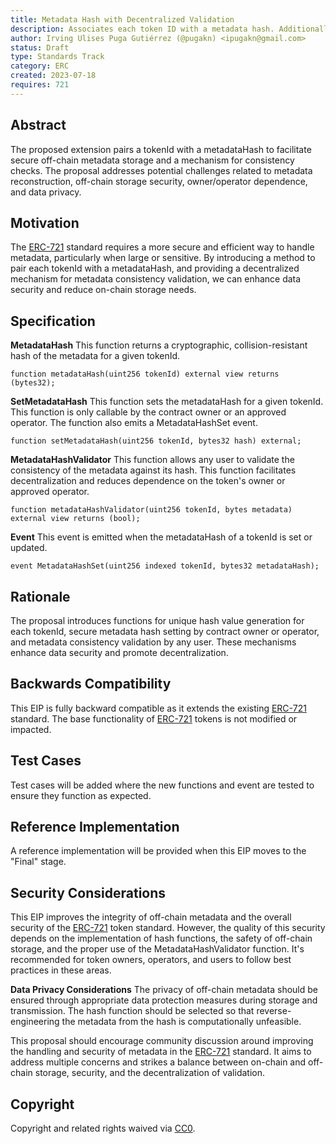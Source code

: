 ```yaml
---
title: Metadata Hash with Decentralized Validation
description: Associates each token ID with a metadata hash. Additionally, a mechanism for validating the consistency of off-chain metadata is introduced
author: Irving Ulises Puga Gutiérrez (@pugakn) <ipugakn@gmail.com>
status: Draft
type: Standards Track
category: ERC
created: 2023-07-18
requires: 721
---
```



## Abstract
The proposed extension pairs a tokenId with a metadataHash to facilitate secure off-chain metadata storage and a mechanism for consistency checks. The proposal addresses potential challenges related to metadata reconstruction, off-chain storage security, owner/operator dependence, and data privacy.

## Motivation
The [ERC-721](./eip-721.md) standard requires a more secure and efficient way to handle metadata, particularly when large or sensitive. By introducing a method to pair each tokenId with a metadataHash, and providing a decentralized mechanism for metadata consistency validation, we can enhance data security and reduce on-chain storage needs.

## Specification
**MetadataHash**
This function returns a cryptographic, collision-resistant hash of the metadata for a given tokenId.

```solidity
function metadataHash(uint256 tokenId) external view returns (bytes32);
```

**SetMetadataHash**
This function sets the metadataHash for a given tokenId. This function is only callable by the contract owner or an approved operator. The function also emits a MetadataHashSet event.

```solidity
function setMetadataHash(uint256 tokenId, bytes32 hash) external;
```

**MetadataHashValidator**
This function allows any user to validate the consistency of the metadata against its hash. This function facilitates decentralization and reduces dependence on the token's owner or approved operator.

```solidity
function metadataHashValidator(uint256 tokenId, bytes metadata) external view returns (bool);
```

**Event**
This event is emitted when the metadataHash of a tokenId is set or updated.

```solidity
event MetadataHashSet(uint256 indexed tokenId, bytes32 metadataHash);
```

## Rationale
The proposal introduces functions for unique hash value generation for each tokenId, secure metadata hash setting by contract owner or operator, and metadata consistency validation by any user. These mechanisms enhance data security and promote decentralization.

## Backwards Compatibility
This EIP is fully backward compatible as it extends the existing [ERC-721](./eip-721.md) standard. The base functionality of [ERC-721](./eip-721.md) tokens is not modified or impacted.

## Test Cases
Test cases will be added where the new functions and event are tested to ensure they function as expected.

## Reference Implementation
A reference implementation will be provided when this EIP moves to the "Final" stage.

## Security Considerations
This EIP improves the integrity of off-chain metadata and the overall security of the [ERC-721](./eip-721.md) token standard. However, the quality of this security depends on the implementation of hash functions, the safety of off-chain storage, and the proper use of the MetadataHashValidator function. It's recommended for token owners, operators, and users to follow best practices in these areas.

**Data Privacy Considerations**
The privacy of off-chain metadata should be ensured through appropriate data protection measures during storage and transmission. The hash function should be selected so that reverse-engineering the metadata from the hash is computationally unfeasible.

This proposal should encourage community discussion around improving the handling and security of metadata in the [ERC-721](./eip-721.md) standard. It aims to address multiple concerns and strikes a balance between on-chain and off-chain storage, security, and the decentralization of validation.

## Copyright

Copyright and related rights waived via [CC0](../LICENSE.md).

